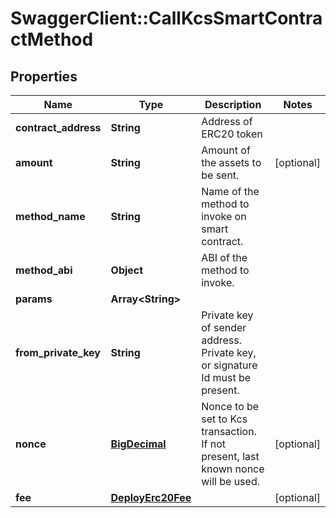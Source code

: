 # SwaggerClient::CallKcsSmartContractMethod

## Properties
Name | Type | Description | Notes
------------ | ------------- | ------------- | -------------
**contract_address** | **String** | Address of ERC20 token | 
**amount** | **String** | Amount of the assets to be sent. | [optional] 
**method_name** | **String** | Name of the method to invoke on smart contract. | 
**method_abi** | **Object** | ABI of the method to invoke. | 
**params** | **Array&lt;String&gt;** |  | 
**from_private_key** | **String** | Private key of sender address. Private key, or signature Id must be present. | 
**nonce** | [**BigDecimal**](BigDecimal.md) | Nonce to be set to Kcs transaction. If not present, last known nonce will be used. | [optional] 
**fee** | [**DeployErc20Fee**](DeployErc20Fee.md) |  | [optional] 


